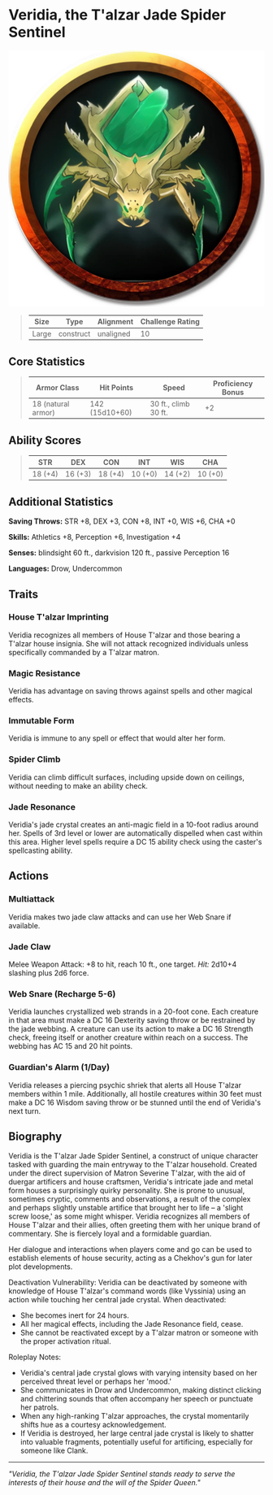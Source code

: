 # Veridia, the T'alzar Jade Spider Sentinel

<link rel="stylesheet" href="../drow_theme.css">

![Veridia, the T'alzar Jade Spider Sentinel](../images/jade_spider.webp)

> | **Size** | **Type** | **Alignment** | **Challenge Rating** |
> |----------|----------|---------------|----------------------|
> | Large | construct | unaligned | 10 |

## Core Statistics

> | **Armor Class** | **Hit Points** | **Speed** | **Proficiency Bonus** |
> |-----------------|----------------|-----------|------------------------|
> | 18 (natural armor) | 142 (15d10+60) | 30 ft., climb 30 ft. | +2 |

## Ability Scores

> | **STR** | **DEX** | **CON** | **INT** | **WIS** | **CHA** |
> |---------|---------|---------|---------|---------|---------|
> | 18 (+4) | 16 (+3) | 18 (+4) | 10 (+0) | 14 (+2) | 10 (+0) |

## Additional Statistics

**Saving Throws:** STR +8, DEX +3, CON +8, INT +0, WIS +6, CHA +0

**Skills:** Athletics +8, Perception +6, Investigation +4

**Senses:** blindsight 60 ft., darkvision 120 ft., passive Perception 16

**Languages:** Drow, Undercommon

## Traits

### House T'alzar Imprinting
Veridia recognizes all members of House T'alzar and those bearing a T'alzar house insignia. She will not attack recognized individuals unless specifically commanded by a T'alzar matron.

### Magic Resistance
Veridia has advantage on saving throws against spells and other magical effects.

### Immutable Form
Veridia is immune to any spell or effect that would alter her form.

### Spider Climb
Veridia can climb difficult surfaces, including upside down on ceilings, without needing to make an ability check.

### Jade Resonance
Veridia's jade crystal creates an anti-magic field in a 10-foot radius around her. Spells of 3rd level or lower are automatically dispelled when cast within this area. Higher level spells require a DC 15 ability check using the caster's spellcasting ability.

## Actions

### Multiattack
Veridia makes two jade claw attacks and can use her Web Snare if available.

### Jade Claw
Melee Weapon Attack: +8 to hit, reach 10 ft., one target. *Hit:* 2d10+4 slashing plus 2d6 force.

### Web Snare (Recharge 5-6)
Veridia launches crystallized web strands in a 20-foot cone. Each creature in that area must make a DC 16 Dexterity saving throw or be restrained by the jade webbing. A creature can use its action to make a DC 16 Strength check, freeing itself or another creature within reach on a success. The webbing has AC 15 and 20 hit points.

### Guardian's Alarm (1/Day)
Veridia releases a piercing psychic shriek that alerts all House T'alzar members within 1 mile. Additionally, all hostile creatures within 30 feet must make a DC 16 Wisdom saving throw or be stunned until the end of Veridia's next turn.

## Biography

Veridia is the T'alzar Jade Spider Sentinel, a construct of unique character tasked with guarding the main entryway to the T'alzar household. Created under the direct supervision of Matron Severine T'alzar, with the aid of duergar artificers and house craftsmen, Veridia's intricate jade and metal form houses a surprisingly quirky personality. She is prone to unusual, sometimes cryptic, comments and observations, a result of the complex and perhaps slightly unstable artifice that brought her to life – a 'slight screw loose,' as some might whisper. Veridia recognizes all members of House T'alzar and their allies, often greeting them with her unique brand of commentary. She is fiercely loyal and a formidable guardian.

Her dialogue and interactions when players come and go can be used to establish elements of house security, acting as a Chekhov's gun for later plot developments.

Deactivation Vulnerability:
Veridia can be deactivated by someone with knowledge of House T'alzar's command words (like Vyssinia) using an action while touching her central jade crystal. When deactivated:
- She becomes inert for 24 hours.
- All her magical effects, including the Jade Resonance field, cease.
- She cannot be reactivated except by a T'alzar matron or someone with the proper activation ritual.

Roleplay Notes:
- Veridia's central jade crystal glows with varying intensity based on her perceived threat level or perhaps her 'mood.'
- She communicates in Drow and Undercommon, making distinct clicking and chittering sounds that often accompany her speech or punctuate her patrols.
- When any high-ranking T'alzar approaches, the crystal momentarily shifts hue as a courtesy acknowledgement.
- If Veridia is destroyed, her large central jade crystal is likely to shatter into valuable fragments, potentially useful for artificing, especially for someone like Clank.

---

*"Veridia, the T'alzar Jade Spider Sentinel stands ready to serve the interests of their house and the will of the Spider Queen."*